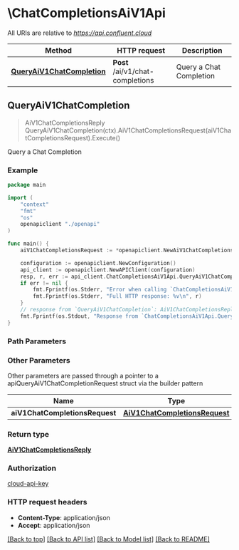 # \ChatCompletionsAiV1Api

All URIs are relative to *https://api.confluent.cloud*

Method | HTTP request | Description
------------- | ------------- | -------------
[**QueryAiV1ChatCompletion**](ChatCompletionsAiV1Api.md#QueryAiV1ChatCompletion) | **Post** /ai/v1/chat-completions | Query a Chat Completion



## QueryAiV1ChatCompletion

> AiV1ChatCompletionsReply QueryAiV1ChatCompletion(ctx).AiV1ChatCompletionsRequest(aiV1ChatCompletionsRequest).Execute()

Query a Chat Completion



### Example

```go
package main

import (
    "context"
    "fmt"
    "os"
    openapiclient "./openapi"
)

func main() {
    aiV1ChatCompletionsRequest := *openapiclient.NewAiV1ChatCompletionsRequest() // AiV1ChatCompletionsRequest |  (optional)

    configuration := openapiclient.NewConfiguration()
    api_client := openapiclient.NewAPIClient(configuration)
    resp, r, err := api_client.ChatCompletionsAiV1Api.QueryAiV1ChatCompletion(context.Background()).AiV1ChatCompletionsRequest(aiV1ChatCompletionsRequest).Execute()
    if err != nil {
        fmt.Fprintf(os.Stderr, "Error when calling `ChatCompletionsAiV1Api.QueryAiV1ChatCompletion``: %v\n", err)
        fmt.Fprintf(os.Stderr, "Full HTTP response: %v\n", r)
    }
    // response from `QueryAiV1ChatCompletion`: AiV1ChatCompletionsReply
    fmt.Fprintf(os.Stdout, "Response from `ChatCompletionsAiV1Api.QueryAiV1ChatCompletion`: %v\n", resp)
}
```

### Path Parameters



### Other Parameters

Other parameters are passed through a pointer to a apiQueryAiV1ChatCompletionRequest struct via the builder pattern


Name | Type | Description  | Notes
------------- | ------------- | ------------- | -------------
 **aiV1ChatCompletionsRequest** | [**AiV1ChatCompletionsRequest**](AiV1ChatCompletionsRequest.md) |  | 

### Return type

[**AiV1ChatCompletionsReply**](AiV1ChatCompletionsReply.md)

### Authorization

[cloud-api-key](../README.md#cloud-api-key)

### HTTP request headers

- **Content-Type**: application/json
- **Accept**: application/json

[[Back to top]](#) [[Back to API list]](../README.md#documentation-for-api-endpoints)
[[Back to Model list]](../README.md#documentation-for-models)
[[Back to README]](../README.md)

